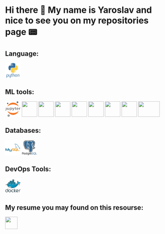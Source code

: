 # Hi there 👋 My name is Yaroslav and nice to see you on my repositories page :pager:




## Language:
<img src="https://raw.githubusercontent.com/devicons/devicon/55609aa5bd817ff167afce0d965585c92040787a/icons/python/python-original-wordmark.svg" width="50" height="50">



## ML tools:
<img src="https://raw.githubusercontent.com/devicons/devicon/55609aa5bd817ff167afce0d965585c92040787a/icons/jupyter/jupyter-original-wordmark.svg" width="50" height="50">
<img src="https://user-images.githubusercontent.com/67586773/105040771-43887300-5a88-11eb-9f01-bee100b9ef22.png" width="50" height="50">
<img src="https://raw.githubusercontent.com/devicons/devicon/
55609aa5bd817ff167afce0d965585c92040787a/icons/pandas/pandas-original-wordmark.svg" width="50" height="50">
<img src="https://ww2.freelogovectors.net/wp-content/uploads/2018/07/tensorflow_logo.png?lossy=1&w=2560&ssl=1" width="50" height="50">
<img src="https://upload.wikimedia.org/wikipedia/commons/thumb/b/b2/SCIPY_2.svg/1200px-SCIPY_2.svg.png" width="50" height="50">
<img src="https://upload.wikimedia.org/wikipedia/commons/thumb/0/01/Created_with_Matplotlib-logo.svg/2048px-Created_with_Matplotlib-logo.svg.png" width="50" height="50">
<img src="https://user-images.githubusercontent.com/315810/92254613-279c8000-ee9f-11ea-9b73-5622a7d95f3f.png" width="50" height="50">
<img src="https://banner2.cleanpng.com/20180420/pke/kisspng-plotly-data-visualization-chart-javascript-hottest-5ada70131b6602.3118492415242649791122.jpg" width="50" height="50">
<img src="https://d3f1iyfxxz8i1e.cloudfront.net/courses/course_image/da615a681b8d.png" width="70" height="50">




## Databases:
<img src="https://raw.githubusercontent.com/devicons/devicon/55609aa5bd817ff167afce0d965585c92040787a/icons/mysql/mysql-original-wordmark.svg" width="50" height="50">
<img src="https://raw.githubusercontent.com/devicons/devicon/55609aa5bd817ff167afce0d965585c92040787a/icons/postgresql/postgresql-original-wordmark.svg" width="50" height="50">



## DevOps Tools:
<img src=" https://raw.githubusercontent.com/devicons/devicon/55609aa5bd817ff167afce0d965585c92040787a/icons/docker/docker-original-wordmark.svg" width="50" height="50">

 

## My resume you may found on this resourse:
<a href="https://clck.ru/36aJQN">
      <img src="https://upload.wikimedia.org/wikipedia/commons/7/79/HeadHunter_logo.png" width="40" height="40">
</a>



